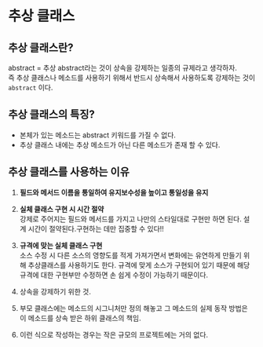 # 추상 클래스
## 추상 클래스란?
abstract = 추상 
abstract라는 것이 상속을 강제하는 일종의 규제라고 생각하자. <br>
즉 추상 클래스나 메소드를 사용하기 위해서 반드시 상속해서 사용하도록 강제하는 것이 `abstract` 이다.

## 추상 클래스의 특징?
- 본체가 있는 메소드는 abstract 키워드를 가질 수 없다. 
- 추상 클래스 내에는 추상 메소드가 아닌 다른 메소드가 존재 할 수 있다.

## 추상 클래스를 사용하는 이유
1. <b>필드와 메서드 이름을 통일하여 유지보수성을 높이고 통일성을 유지</b>
2. <b>실체 클래스 구현 시 시간 절약</b><br>
강제로 주어지는 필드와 메서드를 가지고 나만의 스타일대로 구현만 하면 된다. 설계 시간이 절약된다.구현하는 데만 집중할 수 있다!!
3. <b>규격에 맞는 실체 클래스 구현</b> <br>
소스 수정 시 다른 소스의 영향도를 적게 가져가면서 변화에는 유연하게 만들기 위해 추상클래스를 사용하기도 한다. 규격에 맞게 소스가 구현되어 있기 때문에 해당 규격에 대한 구현부만 수정하면 손 쉽게 수정이 가능하기 때문이다. 

4. 상속을 강제하기 위한 것. <br>
5. 부모 클래스에는 메소드의 시그니처만 정의 해놓고 그 메소드의 실제 동작 방법은 이 메소드를 상속 받은 하위 클래스의 책임. <br>
6. 이런 식으로 작성하는 경우는 작은 규모의 프로젝트에는 거의 없다.<br>
